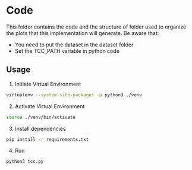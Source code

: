 # Code

This folder contains the code and the structure of folder used to organize the plots that this implementation will generate. Be aware that:

+ You need to put the dataset in the dataset folder
+ Set the TCC_PATH variable in python code

## Usage

1. Initiate Virtual Environment

```bash
virtualenv --system-site-packages -p python3 ./venv
```

2. Activate Virtual Environment

```bash
source ./venv/bin/activate
```

3. Install dependencies

```bash
pip install -r requirements.txt
```

4. Run 

```bash
python3 tcc.py
```
